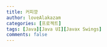 ```yaml
---
title: 커피깡
author: loveAlakazam
categories: [프로젝트]
tags: [Java][Java UI][Javax Swings]
comments: false
---
```

